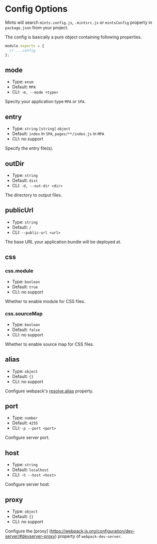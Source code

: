 # Config Options

Mints will search `mints.config.js`, `.mintsrc.js` or `mintsConfig` property in `package.json` from your project.

The config is basically a pure object containing following properties.

```javascript
module.exports = {
  // ...config
};
```

## mode

  * Type: `enum`
  * Default: `MPA`
  * CLI: `-m, --mode <type>`

Specity your application type `MPA` or `SPA`.

## entry

  * Type: `string` `[string]` `object`
  * Default: `index` in `SPA`, `pages/**/index.js` in `MPA`
  * CLI: no support

Specify the entry file(s).

## outDir

  * Type: `string`
  * Default: `dist`
  * CLI: `-d, --out-dir <dir>`

The directory to output files.

## publicUrl

  * Type: `string`
  * Default: `/`
  * CLI: `--public-url <url>`

The base URL your application bundle will be deployed at.

## css

### css.module

  * Type: `boolean`
  * Default: `true`
  * CLI: no support

Whether to enable module for CSS files.

### css.sourceMap

  * Type: `boolean`
  * Default: `false`
  * CLI: no support

Whether to enable source map for CSS files.

## alias

  * Type: `object`
  * Default: `{}`
  * CLI: no support

Configure webpack's [resolve.alias](https://webpack.js.org/configuration/resolve/#resolve-alias) property.

## port

  * Type: `number`
  * Default: `4255`
  * CLI: `-p --port <port>`

Configure server port.

## host

  * Type: `string`
  * Default: `localhost`
  * CLI: `-h --host <host>`

Configure server host.

## proxy

  * Type: `object`
  * Default: `{}`
  * CLI: no support

Configure the [proxy] (https://webpack.js.org/configuration/dev-server/#devserver-proxy) property of `webpack-dev-server`.
